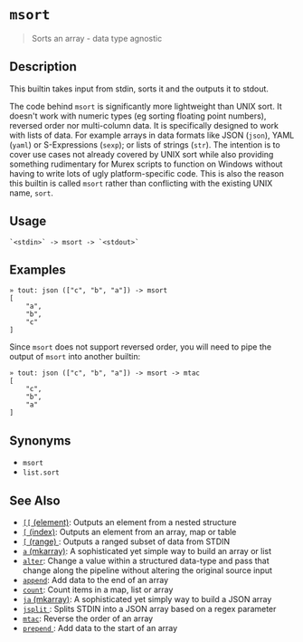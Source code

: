 # `msort`

> Sorts an array - data type agnostic

## Description

This builtin takes input from stdin, sorts it and the outputs it to stdout.

The code behind `msort` is significantly more lightweight than UNIX sort.
It doesn't work with numeric types (eg sorting floating point numbers),
reversed order nor multi-column data. It is specifically designed to work
with lists of data. For example arrays in data formats like JSON (`json`),
YAML (`yaml`) or S-Expressions (`sexp`); or lists of strings (`str`). The
intention is to cover use cases not already covered by UNIX sort while also
providing something rudimentary for Murex scripts to function on Windows
without having to write lots of ugly platform-specific code. This is also
the reason this builtin is called `msort` rather than conflicting with the
existing UNIX name, `sort`.

## Usage

    `<stdin>` -> msort -> `<stdout>`

## Examples

    » tout: json (["c", "b", "a"]) -> msort
    [
        "a",
        "b",
        "c"
    ]

Since `msort` does not support reversed order, you will need to pipe the
output of `msort` into another builtin:

    » tout: json (["c", "b", "a"]) -> msort -> mtac
    [
        "c",
        "b",
        "a"
    ]

## Synonyms

- `msort`
- `list.sort`

## See Also

- [`[[` (element)](./element.md):
  Outputs an element from a nested structure
- [`[` (index)](./index2.md):
  Outputs an element from an array, map or table
- [`[` (range) ](./range.md):
  Outputs a ranged subset of data from STDIN
- [`a` (mkarray)](./a.md):
  A sophisticated yet simple way to build an array or list
- [`alter`](./alter.md):
  Change a value within a structured data-type and pass that change along the pipeline without altering the original source input
- [`append`](./append.md):
  Add data to the end of an array
- [`count`](./count.md):
  Count items in a map, list or array
- [`ja` (mkarray)](./ja.md):
  A sophisticated yet simply way to build a JSON array
- [`jsplit` ](./jsplit.md):
  Splits STDIN into a JSON array based on a regex parameter
- [`mtac`](./mtac.md):
  Reverse the order of an array
- [`prepend` ](./prepend.md):
  Add data to the start of an array
